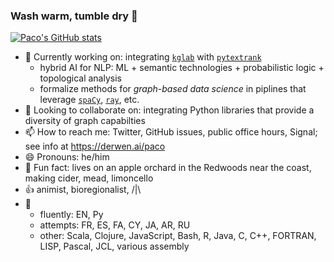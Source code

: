 ### Wash warm, tumble dry 👋

[![Paco's GitHub stats](https://github-readme-stats.vercel.app/api?username=ceteri)](https://github.com/anuraghazra/github-readme-stats)

- 🔭 Currently working on: integrating [`kglab`](https://github.com/DerwenAI/kglab) with [`pytextrank`](https://github.com/DerwenAI/pytextrank)
  - hybrid AI for NLP: ML + semantic technologies + probabilistic logic + topological analysis
  - formalize methods for *graph-based data science* in piplines that leverage [`spaCy`](https://spacy.io/), [`ray`](https://ray.io/), etc.
- :raised_hands: Looking to collaborate on: integrating Python libraries that provide a diversity of graph capabilties
- 📫 How to reach me: Twitter, GitHub issues, public office hours, Signal; see info at <https://derwen.ai/paco>
- 😄 Pronouns: he/him
- :deciduous_tree: Fun fact: lives on an apple orchard in the Redwoods near the coast, making cider, mead, limoncello
- :+1: animist, bioregionalist, /|\
- :speech_balloon:
  - fluently: EN, Py
  - attempts: FR, ES, FA, CY, JA, AR, RU
  - other: Scala, Clojure, JavaScript, Bash, R, Java, C, C++, FORTRAN, LISP, Pascal, JCL, various assembly
